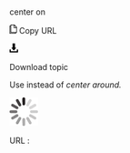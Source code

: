 # 

center on

![Copy URL](media/center-on/Copy.png)
Copy URL

![Download](media/center-on/Download.png)

Download topic

Use instead of *center around.*

![In progress](media/center-on/activity-large.gif)

URL :
